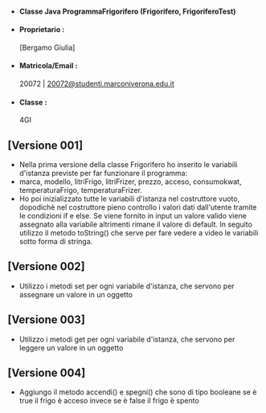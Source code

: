 - #### Classe Java ProgrammaFrigorifero (Frigorifero, FrigoriferoTest)<br />
- #### Proprietario :
    [Bergamo Giulia]
- #### Matricola/Email :
    20072 | 20072@studenti.marconiverona.edu.it
- #### Classe :
    4GI

## [Versione 001]
- Nella prima versione della classe Frigorifero ho inserito le variabili d'istanza previste per far funzionare il programma:
- marca,
  modello,
  litriFrigo,
  litriFrizer,
  prezzo,
  acceso, 
  consumokwat, 
  temperaturaFrigo, 
  temperaturaFrizer.
- Ho poi inizializzato tutte le variabili d'istanza nel costruttore vuoto, dopodichè nel costruttore pieno controllo i valori dati dall'utente tramite le condizioni if e else. Se viene fornito in input un valore valido viene assegnato alla variabile altrimenti rimane il valore di default. In seguito utilizzo il metodo toString() che serve per fare vedere a video le variabili sotto forma di stringa.

## [Versione 002] 
- Utilizzo i metodi set per ogni variabile d'istanza, che servono per assegnare un valore in un oggetto

## [Versione 003] 
- Utilizzo i metodi get per ogni variabile d'istanza, che servono per leggere un valore in un oggetto

## [Versione 004]
- Aggiungo il metodo accendi() e spegni() che sono di tipo booleane se è true il frigo è acceso invece se è false il frigo è spento